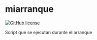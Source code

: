 # miarranque

[![GitHub license](https://sinfallas.files.wordpress.com/2016/02/gpl.png)](https://github.com/xanadu-linux/miarranque/blob/master/LICENSE)

Script que se ejecutan durante el arranque
